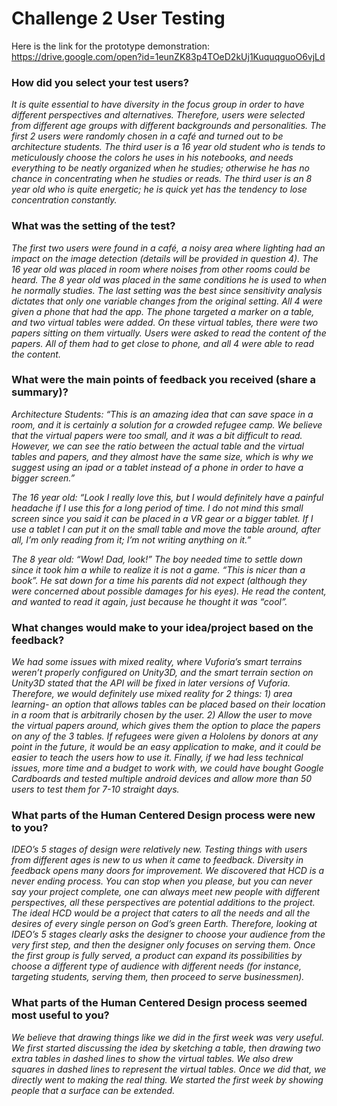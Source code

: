 # Challenge 2 User Testing

Here is the link for the prototype demonstration: https://drive.google.com/open?id=1eunZK83p4TOeD2kUj1KuquqguoO6vjLd


### How did you select your test users? 

*It is quite essential to have diversity in the focus group in order to have different perspectives and alternatives. Therefore, users were selected from different age groups with different backgrounds and personalities. The first 2 users were randomly chosen in a café and turned out to be architecture students. The third user is a 16 year old student who is tends to meticulously choose the colors he uses in his notebooks, and needs everything to be neatly organized when he studies; otherwise he has no chance in concentrating when he studies or reads. The third user is an 8 year old who is quite energetic; he is quick yet has the tendency to lose concentration constantly.*

### What was the setting of the test? 

*The first two users were found in a café, a noisy area where lighting had an impact on the image detection (details will be provided in question 4). The 16 year old was placed in room where noises from other rooms could be heard. The 8 year old was placed in the same conditions he is used to when he normally studies. The last setting was the best since sensitivity analysis dictates that only one variable changes from the original setting. All 4 were given a phone that had the app. The phone targeted a marker on a table, and two virtual tables were added. On these virtual tables, there were two papers sitting on them virtually. Users were asked to read the content of the papers. All of them had to get close to phone, and all 4 were able to read the content.*

### What were the main points of feedback you received (share a summary)? 

*Architecture Students: “This is an amazing idea that can save space in a room, and it is certainly a solution for a crowded refugee camp. We believe that the virtual papers were too small, and it was a bit difficult to read. However, we can see the ratio between the actual table and the virtual tables and papers, and they almost have the same size, which is why we suggest using an ipad or a tablet instead of a phone in order to have a bigger screen.”*

*The 16 year old: “Look I really love this, but I would definitely have a painful headache if I use this for a long period of time. I do not mind this small screen since you said it can be placed in a VR gear or a bigger tablet. If I use a tablet I can put it on the small table and move the table around, after all, I’m only reading from it; I’m not writing anything on it.”*

*The 8 year old: “Wow! Dad, look!” The boy needed time to settle down since it took him a while to realize it is not a game. “This is nicer than a book”. He sat down for a time his parents did not expect (although they were concerned about possible damages for his eyes). He read the content, and wanted to read it again, just because he thought it was “cool”.*

### What changes would make to your idea/project based on the feedback?

*We had some issues with mixed reality, where Vuforia’s smart terrains weren’t properly configured on Unity3D, and the smart terrain section on Unity3D stated that the API will be fixed in later versions of Vuforia. Therefore, we would definitely use mixed reality for 2 things: 1) area learning- an option that allows tables can be placed based on their location in a room that is arbitrarily chosen by the user. 2) Allow the user to move the virtual papers around, which gives them the option to place the papers on any of the 3 tables.*
*If refugees were given a Hololens by donors at any point in the future, it would be an easy application to make, and it could be easier to teach the users how to use it.*
*Finally, if we had less technical issues, more time and a budget to work with, we could have bought Google Cardboards and tested multiple android devices and allow more than 50 users to test them for 7-10 straight days.*

### What parts of the Human Centered Design process were new to you?

*IDEO’s 5 stages of design were relatively new. Testing things with users from different ages is new to us when it came to feedback. Diversity in feedback opens many doors for improvement. We discovered that HCD is a never ending process. You can stop when you please, but you can never say your project complete, one can always meet new people with different perspectives, all these perspectives are potential additions to the project. The ideal HCD would be a project that caters to all the needs and all the desires of every single person on God’s green Earth. Therefore, looking at IDEO’s 5 stages clearly asks the designer to choose your audience from the very first step, and then the designer only focuses on serving them.  Once the first group is fully served, a product can expand its possibilities by choose a different type of audience with different needs (for instance, targeting students, serving them, then proceed to serve businessmen).*

### What parts of the Human Centered Design process seemed most useful to you?

*We believe that drawing things like we did in the first week was very useful. We first started discussing the idea by sketching a table, then drawing two extra tables in dashed lines to show the virtual tables. We also drew squares in dashed lines to represent the virtual tables. Once we did that, we directly went to making the real thing. We started the first week by showing people that a surface can be extended.*
